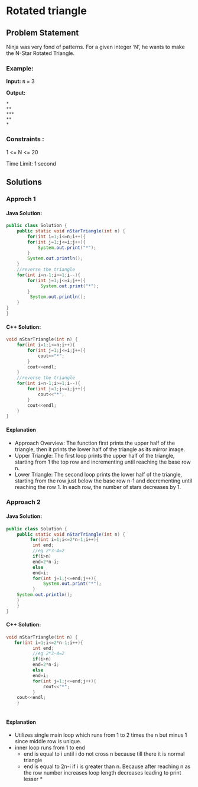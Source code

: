 # Rotated triangle

## Problem Statement

Ninja was very fond of patterns. For a given integer ‘N’, he wants to make the N-Star Rotated Triangle.

### Example:

**Input:** `N` = 3

**Output:** 
```
*
**
***
**
*
```

### Constraints :

1 <= N <= 20

Time Limit: 1 second

## Solutions

### Approch 1

#### Java Solution:

```java
public class Solution {
    public static void nStarTriangle(int n) {
        for(int i=1;i<=n;i++){
        for(int j=1;j<=i;j++){
            System.out.print("*");
        }
        System.out.println();
    }
    //reverse the triangle
    for(int i=n-1;i>=1;i--){
        for(int j=1;j<=i;j++){
             System.out.print("*");
        }
         System.out.println();
    }
}
}
```

####  C++ Solution:

```cpp
void nStarTriangle(int n) {
    for(int i=1;i<=n;i++){
        for(int j=1;j<=i;j++){
            cout<<"*";
        }
        cout<<endl;
    }
    //reverse the triangle
    for(int i=n-1;i>=1;i--){
        for(int j=1;j<=i;j++){
            cout<<"*";
        }
        cout<<endl;
    }
}
```

#### Explanation
- Approach Overview: The function first prints the upper half of the triangle, then it prints the lower half of the triangle as its mirror image.
- Upper Triangle: The first loop prints the upper half of the triangle, starting from 1 the top row and incrementing until reaching the base row n.
- Lower Triangle: The second loop prints the lower half of the triangle, starting from the row just below the base row n-1 and decrementing until reaching the row 1. In each row, the number of stars decreases by 1.

### Approach 2

#### Java Solution:

```java
public class Solution {
    public static void nStarTriangle(int n) {
         for(int i=1;i<=2*n-1;i++){
          int end;
          //eg 2*3-4=2
          if(i>n)
          end=2*n-i;
          else
          end=i;
          for(int j=1;j<=end;j++){
              System.out.print("*");
          }
    System.out.println();
    }
    }
}
```

####  C++ Solution:

```cpp
void nStarTriangle(int n) {
   for(int i=1;i<=2*n-1;i++){
          int end;
          //eg 2*3-4=2
          if(i>n)
          end=2*n-i;
          else
          end=i;
          for(int j=1;j<=end;j++){
              cout<<"*";
          }
    cout<<endl;
    }
  
```

#### Explanation
- Utilizes single main loop which runs from 1 to 2 times the n but minus 1 since middle row is unique.
- inner loop runs from 1 to end
  - end is equal to i until i do not cross n because till there it is normal triangle
  - end is equal to 2n-i if i is greater than n. Because after reaching n as the row number increases loop length decreases leading to print lesser *


